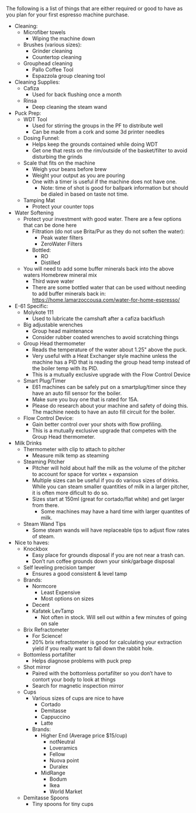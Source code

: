 The following is a list of things that are either required or good to have as you plan for your first espresso machine purchase. 

* Cleaning:
    * Microfiber towels
        * Wiping the machine down
    * Brushes (various sizes):
        * Grinder cleaning
        * Countertop cleaning
    * Grouphead cleaning
        * Pallo Coffee Tool
        * Espazzola group cleaning tool
* Cleaning Supplies:
    * Cafiza
        * Used for back flushing once a month
    * Rinsa
        * Deep cleaning the steam wand
* Puck Prep:
    * WDT Tool
        * Used for stirring the groups in the PF to distribute well
        * Can be made from a cork and some 3d printer needles
    * Dosing Funnel:
        * Helps keep the grounds contained while doing WDT
        * Get one that rests on the rim/outside of the basket/filter to avoid disturbing the grinds
    * Scale that fits on the machine
        * Weigh your beans before brew
        * Weight your output as you are pouring
        * One with a timer is useful if the machine does not have one.
            * Note: time of shot is good for ballpark information but should be dialed in based on taste not time.
    * Tamping Mat
        * Protect your counter tops
* Water Softening
    * Protect your investment with good water. There are a few options that can be done here
        * Filtration (do not use Brita/Pur as they do not soften the water):
            * Peak water filters
            * ZeroWater Filters
        * Bottled:
            * RO
            * Distilled
    * You will need to add some buffer minerals back into the above waters
Homebrew mineral mix
        * Third wave water
        * There are some bottled water that can be used without needing to add buffer minerals back in: https://home.lamarzoccousa.com/water-for-home-espresso/
* E-61 Specific:
    * Molykote 111
        * Used to lubricate the camshaft after a cafiza backflush
    * Big adjustable wrenches
        * Group head maintenance 
        * Consider rubber coated wrenches to avoid scratching things
    * Group Head thermometer 
        * Reads the temperature of the water about 1.25" above the puck.
        * Very useful with a Heat Exchanger style machine unless the machine has a PID that is reading the group head temp instead of the boiler temp with its PID. 
        * This is a mutually exclusive upgrade with the Flow Control Device
    * Smart Plug/Timer
        * E61 machines can be safely put on a smartplug/timer since they have an auto fill sensor for the boiler. 
        * Make sure you buy one that is rated for 15A.
        * Please do research about your machine and safety of doing this. The machine needs to have an auto fill circuit for the boiler.
    * Flow Control Device:
        * Gain better control over your shots with flow profiling. 
        * This is a mutually exclusive upgrade that competes with the Group Head thermometer. 
* Milk Drinks
    * Thermometer with clip to attach to pitcher
        * Measure milk temp as steaming
    * Steaming Pitcher
        * Pitcher will hold about half the milk as the volume of the pitcher to account for space for vortex + expansion
        * Multiple sizes can be useful if you do various sizes of drinks. While you can steam smaller quantities of milk in a larger pitcher, it is often more dificult to do so. 
        * Sizes start at 150ml (great for cortado/flat white) and get larger from there. 
            * Some machines may have a hard time with larger quantites of milk. 
    * Steam Wand Tips
        * Some steam wands will have replaceable tips to adjust flow rates of steam.
* Nice to haves:	
    * Knockbox
        * Easy place for grounds disposal if you are not near a trash can.
        * Don’t run coffee grounds down your sink/garbage disposal
    * Self leveling precision tamper
        * Ensures a good consistent & level tamp
    * Brands:
        * Normcore
            * Least Expensive
            * Most options on sizes
        * Decent 
        * Kafatek LevTamp
            * Not often in stock. Will sell out within a few minutes of going on sale
    * Brix Refractometer
        * For Science!
        * 20% brix refractometer is good for calculating your extraction yield if you really want to fall down the rabbit hole. 
    * Bottomless portafilter
        * Helps diagnose problems with puck prep
    * Shot mirror
        * Paired with the bottomless portafilter so you don’t have to contort your body to look at things
        * Search for magnetic inspection mirror
    * Cups
        * Various sizes of cups are nice to have
            * Cortado
            * Demitasse
            * Cappuccino 
            * Latte
        * Brands:
            * Higher End (Average price $15/cup)
                * notNeutral
                * Loveramics
                * Fellow
                * Nuova point
                * Duralex
            * MidRange
                * Bodum
                * Ikea
                * World Market
    * Demitasse Spoons
        * Tiny spoons for tiny cups
